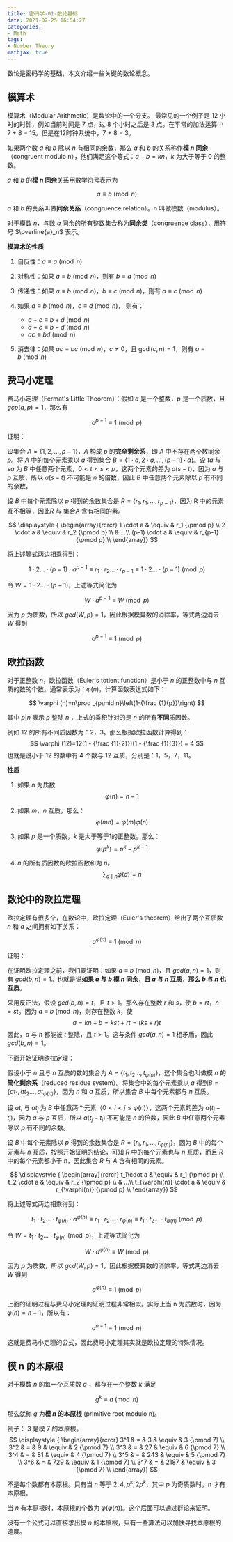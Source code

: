 ```yaml
---
title: 密码学-01-数论基础
date: 2021-02-25 16:54:27
categories:
- Math
tags:
- Number Theory  
mathjax: true
---
```


数论是密码学的基础，本文介绍一些关键的数论概念。

<!--more-->

## 模算术

模算术（Modular Arithmetic）是数论中的一个分支。 最常见的一个例子是 12 小时的时钟，例如当前时间是 7 点，过 8 个小时之后是 3 点。在平常的加法运算中 7 + 8 = 15。但是在12时钟系统中，7 + 8 = 3。

如果两个数 $a$ 和 $b$ 除以 $n$ 有相同的余数，那么 $a$ 和 $b$ 的关系称作**模 $n$ 同余**（congruent modulo n），他们满足这个等式：$a - b = kn$，$k$ 为大于等于 $0$ 的整数。

$a$ 和 $b$ 的**模 $n$ 同余**关系用数学符号表示为

$$ a\equiv b{\pmod {n}} $$

$a$ 和 $b$ 的关系叫做**同余关系**（congruence relation）。$n$ 叫做模数（modulus）。

对于模数 $n$，与数 $a$ 同余的所有整数集合称为**同余类**（congruence class），用符号 $\overline{a}_n$ 表示。

**模算术的性质**

1. 自反性：$a \equiv a \pmod n$
2. 对称性：如果 $a \equiv b \pmod n$，则有 $b \equiv a \pmod n$
3. 传递性：如果 $a \equiv b \pmod n$，$b \equiv c \pmod n$，则有 $a \equiv c \pmod n$

4. 如果 $a \equiv b \pmod n$，$c \equiv d \pmod n$， 则有：
    - $a + c \equiv b + d \pmod n$
    - $a - c \equiv b - d \pmod n$
    - $ac \equiv bd \pmod n$

5. 消去律：如果 $ac \equiv bc \pmod n$，$c \ne 0$，且 $\gcd(c,n)=1$，则有 $a \equiv b \pmod n$

## 费马小定理

费马小定理（Fermat's Little Theorem）：假如 $a$ 是一个整数，$p$ 是一个质数，且 $gcp(a, p)=1$，那么有

$$ a^{p-1}\equiv 1{\pmod {p}} $$

证明：

设集合 $A = \{1, 2, ..., p-1\}$，$A$ 构成 $p$ 的**完全剩余系**，即 $A$ 中不存在两个数同余 $p$。将 $A$ 中的每个元素乘以 $a$ 得到集合 $B = \{1 \cdot a, 2 \cdot a, ..., (p-1) \cdot a\}$。设 $ta$ 与 $sa$ 为 $B$ 中任意两个元素，$0 < t < s < p$，这两个元素的差为 $a(s-t)$，因为 $a$ 与 $p$ 互质，所以 $a(s-t)$ 不可能是 $n$ 的倍数，因此 $B$ 中任意两个元素除以 $p$ 有不同的余数。

设 $B$ 中每个元素除以 $p$ 得到的余数集合是 $R=\{r_1, r_1, ..., r_{p-1}\}$，因为 R 中的元素互不相等，因此$R$ 与 集合$A$ 含有相同的素。

$$
\displaystyle {
\begin{array}{rcrcr}
1 \cdot a & \equiv & r_1 {\pmod p} \\
2 \cdot a & \equiv & r_2 {\pmod p} \\
& ...\\
(p-1) \cdot a & \equiv & r_{p-1} {\pmod p} \\
\end{array}}
$$

将上述等式两边相乘得到：

$$ 1\cdot2 \dots \cdot (p-1)\cdot a^{p-1} \equiv  r_1 \cdot r_2 \dots \cdot r_{p-1} \equiv 1\cdot2 \dots \cdot (p-1) {\pmod p}$$

令 $W = 1\cdot2 \dots \cdot (p-1)$，上述等式简化为

$$ W \cdot a^{p-1} \equiv W {\pmod p}$$

因为 $p$ 为质数，所以 $gcd(W, p) = 1$，因此根据模算数的消除率，等式两边消去 $W$ 得到

$$ a^{p-1}\equiv 1{\pmod {p}} $$

## 欧拉函数

对于正整数 $n$，欧拉函数（Euler's totient function）是小于 $n$ 的正整数中与 $n$ 互质的数的个数。通常表示为：$\varphi (n)$，计算函数表达式如下：

$$ \varphi (n)=n\prod _{p\mid n}\left(1-{\frac {1}{p}}\right) $$

其中 $p | n$ 表示 $p$ 整除 $n$ ，上式的乘积针对的是 $n$ 的所有**不同**质因数。

例如 12 的所有不同质因数为：2，3。那么根据欧拉函数计算得到：
$$ \varphi (12)=12(1 - {\frac {1}{2}})(1 - {\frac {1}{3}}) = 4 $$
也就是说小于 12 的数中有 4 个数与 12 互质，分别是：1，5，7，11。

**性质**

1. 如果 $n$ 为质数
   $$ \varphi (n)=n-1 $$

2. 如果 $m$，$n$ 互质，那么：
   $$ \varphi (mn)=\varphi (m)\varphi (n) $$

3. 如果 $p$ 是一个质数，$k$ 是大于等于1的正整数。那么：
   $$ \varphi (p^k)=p^k-p^{k-1} $$

4. $n$ 的所有质因数的欧拉函数和为 $n$。
   $$ \sum _{d\mid n}\varphi (d)=n $$

## 数论中的欧拉定理

欧拉定理有很多个，在数论中，欧拉定理（Euler's theorem）给出了两个互质数 $n$ 和 $a$ 之间拥有如下关系：

$$ a^{\varphi (n)} \equiv 1 \pmod{n} $$

证明：

在证明欧拉定理之前，我们要证明：如果 $a \equiv b \pmod n$，且 $gcd(a, n) = 1$，则有 $gcd(b, n)=1$。也就是说**如果 $a$ 与 $b$ 模 $n$ 同余，且 $a$ 与 $n$ 互质，那么 $b$ 与 $n$ 也互质**。

采用反正法，假设 $gcd(b, n)=t$，且 $t>1$。那么存在整数 $r$ 和 $s$，使 $b = rt$，$n= st$。因为 $a \equiv b \pmod n$，则存在整数 $k$，使
$$a=kn+b=kst+rt=(ks+r)t$$
因此，$a$ 与 $n$ 都能被 $t$ 整除，且 $t>1$。这与条件 $gcd(a, n) = 1$ 相矛盾，因此 $gcd(b, n)=1$。

下面开始证明欧拉定理：

假设小于 $n$ 且与 $n$ 互质的数的集合为 $A=\{t_1, t_2 \dots, t_{\varphi(n)}\}$，这个集合也叫做模 $n$ 的**简化剩余系**（reduced residue system）。将集合中的每个元素乘以 $a$ 得到$B=\{at_1, at_2 \dots, at_{\varphi(n)}\}$，因为 $n$ 和 $a$ 互质，所以集合 $B$ 中每个元素都与 $n$ 互质。

设 $at_i$ 与 $at_j$ 为 $B$ 中任意两个元素（$0 < i < j \leq \varphi(n)$），这两个元素的差为 $a(t_j-t_i)$，因为 $a$ 与 $p$ 互质，所以 $a(t_j-t_i)$ 不可能是 $n$ 的倍数，因此 $B$ 中任意两个元素除以 $p$ 有不同的余数。

设 $B$ 中每个元素除以 $p$ 得到的余数集合是 $R=\{r_1, r_1, ..., r_{\varphi(n)}\}$，因为 $B$ 中的每个元素与 $n$ 互质，按照开始证明的结论，可知 $R$ 中的每个元素也与 $n$ 互质，而且 $R$ 中的每个元素都小于 $n$，因此集合 $R$ 与 $A$ 含有相同的元素。

$$
\displaystyle {
\begin{array}{rcrcr}
t_1\cdot a & \equiv & r_1 {\pmod p} \\
t_2 \cdot a & \equiv & r_2 {\pmod p} \\
& ...\\
t_{\varphi(n)} \cdot a & \equiv & r_{\varphi(n)} {\pmod p} \\
\end{array}}
$$

将上述等式两边相乘得到：

$$ t_1\cdot t_2 \dots \cdot t_{\varphi(n)} \cdot a^{\varphi(n)} \equiv  r_1 \cdot r_2 \dots \cdot r_{\varphi(n)} \equiv  t_1\cdot t_2 \dots \cdot t_{\varphi(n)} {\pmod p}$$

令 $W = t_1\cdot t_2 \dots \cdot t_{\varphi(n)} {\pmod p}$，上述等式简化为

$$ W \cdot a^{\varphi(n)} \equiv W {\pmod p}$$

因为 $p$ 为质数，所以 $gcd(W, p) = 1$，因此根据模算数的消除率，等式两边消去 $W$ 得到

$$ a^{\varphi(n)}\equiv 1{\pmod {p}} $$

上面的证明过程与费马小定理的证明过程非常相似。实际上当 n 为质数时，因为 $\varphi (n)=n-1$，所以有：

$$ a^{n-1}\equiv 1{\pmod {n}} $$

这就是费马小定理的公式，因此费马小定理其实就是欧拉定理的特殊情况。

## 模 n 的本原根
对于模数 $n$ 的每一个互质数 $a$ ，都存在一个整数 $k$ 满足

$$ g^k\equiv a{\pmod {n}} $$

那么就称 $g$ 为**模 $n$ 的本原根** (primitive root modulo n)。

例子：
3 是模 7 的本原根。
$$
\displaystyle {
\begin{array}{rcrcr}
3^1 & = & 3 & \equiv & 3 {\pmod 7} \\
3^2 & = & 9  & \equiv & 2 {\pmod 7} \\
3^3 & = & 27 & \equiv & 6 {\pmod 7} \\
3^4 & = & 81 & \equiv & 4 {\pmod 7} \\
3^5 & = & 243 & \equiv & 5 {\pmod 7} \\
3^6 & = & 729 & \equiv & 1 {\pmod 7} \\
3^7 & = & 2187 & \equiv & 3 {\pmod 7} \\
\end{array}}
$$

不是每个数都有本原根。只有当 $n$ 等于 $2, 4, p^k, 2p^k$，其中 $p$ 为奇质数时，$n$ 才有本原根。

当 $n$ 有本原根时，本原根的个数为 $\varphi (\varphi(n))$。这个后面可以通过群论来证明。

没有一个公式可以直接求出模 $n$ 的本原根，只有一些算法可以加快寻找本原根的速度。